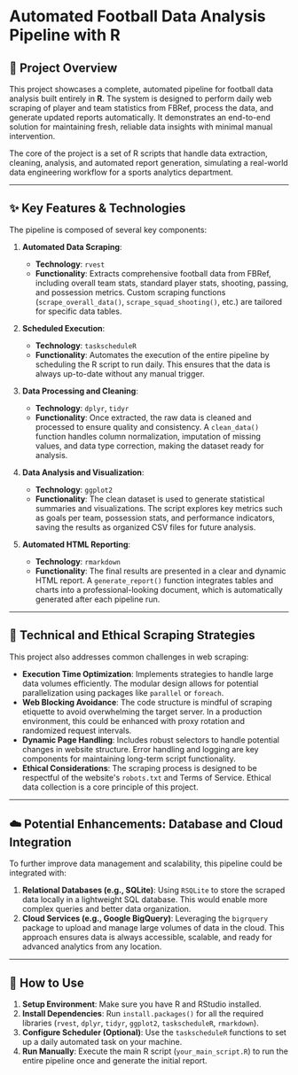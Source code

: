 # Automated Football Data Analysis Pipeline with R

## 🚀 Project Overview

This project showcases a complete, automated pipeline for football data analysis built entirely in **R**. The system is designed to perform daily web scraping of player and team statistics from FBRef, process the data, and generate updated reports automatically. It demonstrates an end-to-end solution for maintaining fresh, reliable data insights with minimal manual intervention.

The core of the project is a set of R scripts that handle data extraction, cleaning, analysis, and automated report generation, simulating a real-world data engineering workflow for a sports analytics department.

---

## ✨ Key Features & Technologies

The pipeline is composed of several key components:

1.  **Automated Data Scraping**:
    *   **Technology**: `rvest`
    *   **Functionality**: Extracts comprehensive football data from FBRef, including overall team stats, standard player stats, shooting, passing, and possession metrics. Custom scraping functions (`scrape_overall_data()`, `scrape_squad_shooting()`, etc.) are tailored for specific data tables.

2.  **Scheduled Execution**:
    *   **Technology**: `taskscheduleR`
    *   **Functionality**: Automates the execution of the entire pipeline by scheduling the R script to run daily. This ensures that the data is always up-to-date without any manual trigger.

3.  **Data Processing and Cleaning**:
    *   **Technology**: `dplyr`, `tidyr`
    *   **Functionality**: Once extracted, the raw data is cleaned and processed to ensure quality and consistency. A `clean_data()` function handles column normalization, imputation of missing values, and data type correction, making the dataset ready for analysis.

4.  **Data Analysis and Visualization**:
    *   **Technology**: `ggplot2`
    *   **Functionality**: The clean dataset is used to generate statistical summaries and visualizations. The script explores key metrics such as goals per team, possession stats, and performance indicators, saving the results as organized CSV files for future analysis.

5.  **Automated HTML Reporting**:
    *   **Technology**: `rmarkdown`
    *   **Functionality**: The final results are presented in a clear and dynamic HTML report. A `generate_report()` function integrates tables and charts into a professional-looking document, which is automatically generated after each pipeline run.

---

## 🔧 Technical and Ethical Scraping Strategies

This project also addresses common challenges in web scraping:

*   **Execution Time Optimization**: Implements strategies to handle large data volumes efficiently. The modular design allows for potential parallelization using packages like `parallel` or `foreach`.
*   **Web Blocking Avoidance**: The code structure is mindful of scraping etiquette to avoid overwhelming the target server. In a production environment, this could be enhanced with proxy rotation and randomized request intervals.
*   **Dynamic Page Handling**: Includes robust selectors to handle potential changes in website structure. Error handling and logging are key components for maintaining long-term script functionality.
*   **Ethical Considerations**: The scraping process is designed to be respectful of the website's `robots.txt` and Terms of Service. Ethical data collection is a core principle of this project.

---

## ☁️ Potential Enhancements: Database and Cloud Integration

To further improve data management and scalability, this pipeline could be integrated with:

1.  **Relational Databases (e.g., SQLite)**: Using `RSQLite` to store the scraped data locally in a lightweight SQL database. This would enable more complex queries and better data organization.
2.  **Cloud Services (e.g., Google BigQuery)**: Leveraging the `bigrquery` package to upload and manage large volumes of data in the cloud. This approach ensures data is always accessible, scalable, and ready for advanced analytics from any location.

---

## 🚀 How to Use

1.  **Setup Environment**: Make sure you have R and RStudio installed.
2.  **Install Dependencies**: Run `install.packages()` for all the required libraries (`rvest`, `dplyr`, `tidyr`, `ggplot2`, `taskscheduleR`, `rmarkdown`).
3.  **Configure Scheduler (Optional)**: Use the `taskscheduleR` functions to set up a daily automated task on your machine.
4.  **Run Manually**: Execute the main R script (`your_main_script.R`) to run the entire pipeline once and generate the initial report.

